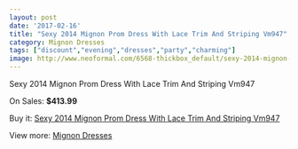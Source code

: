 ```yaml
---
layout: post
date: '2017-02-16'
title: "Sexy 2014 Mignon Prom Dress With Lace Trim And Striping Vm947"
category: Mignon Dresses
tags: ["discount","evening","dresses","party","charming"]
image: http://www.neoformal.com/6568-thickbox_default/sexy-2014-mignon-prom-dress-with-lace-trim-and-striping-vm947.jpg
---
```

Sexy 2014 Mignon Prom Dress With Lace Trim And Striping Vm947

On Sales: **$413.99**
<a href="https://www.neoformal.com/en/mignon-dresses/2382-sexy-2014-mignon-prom-dress-with-lace-trim-and-striping-vm947.html"><amp-img layout="responsive" width="600" height="600" src="//www.neoformal.com/6568-thickbox_default/sexy-2014-mignon-prom-dress-with-lace-trim-and-striping-vm947.jpg" alt="Sexy 2014 Mignon Prom Dress With Lace Trim And Striping Vm947 0" /></a>
<a href="https://www.neoformal.com/en/mignon-dresses/2382-sexy-2014-mignon-prom-dress-with-lace-trim-and-striping-vm947.html"><amp-img layout="responsive" width="600" height="600" src="//www.neoformal.com/6569-thickbox_default/sexy-2014-mignon-prom-dress-with-lace-trim-and-striping-vm947.jpg" alt="Sexy 2014 Mignon Prom Dress With Lace Trim And Striping Vm947 1" /></a>

Buy it: [Sexy 2014 Mignon Prom Dress With Lace Trim And Striping Vm947](https://www.neoformal.com/en/mignon-dresses/2382-sexy-2014-mignon-prom-dress-with-lace-trim-and-striping-vm947.html "Sexy 2014 Mignon Prom Dress With Lace Trim And Striping Vm947")

View more: [Mignon Dresses](https://www.neoformal.com/en/21-mignon-dresses "Mignon Dresses")